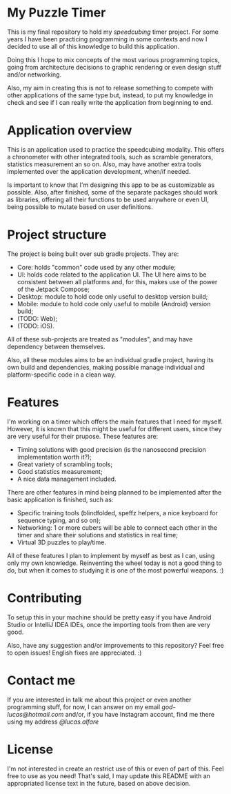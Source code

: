 # My Puzzle Timer

This is my final repository to hold my _speedcubing_ timer project. For some years I have been practicing programming in
some contexts and now I decided to use all of this knowledge to build this application.

Doing this I hope to mix concepts of the most various programming topics, going from architecture decisions to graphic
rendering or even design stuff and/or networking.

Also, my aim in creating this is not to release something to compete with other applications of the same type but, instead,
to put my knowledge in check and see if I can really write the application from beginning to end.

# Application overview

This is an application used to practice the speedcubing modality. This offers a chronometer with other integrated tools, such
as scramble generators, statistics measurement an so on. Also, may have another extra tools implemented over the application
development, when/if needed.

Is important to know that I'm designing this app to be as customizable as possible. Also, after finished, some of the
separate packages should work as libraries, offering all their functions to be used anywhere or even UI, being possible
to mutate based on user definitions.

# Project structure

The project is being built over sub gradle projects. They are:

- Core: holds "common" code used by any other module;
- UI: holds code related to the application UI. The UI here aims to be consistent between all platforms and, for this, makes use of the power of the Jetpack Compose;
- Desktop: module to hold code only useful to desktop version build;
- Mobile: module to hold code only useful to mobile (Android) version build;
- (TODO: Web);
- (TODO: iOS).

All of these sub-projects are treated as "modules", and may have dependency between themselves. 

Also, all these modules aims to be an individual gradle project, having its own build and dependencies, making possible manage individual and platform-specific code in a clean way.

# Features

I'm working on a timer which offers the main features that I need for myself. However, it is known that this might be useful for
different users, since they are very useful for their prupose. These features are:

- Timing solutions with good precision (is the nanosecond precision implementation worth it?);
- Great variety of scrambling tools;
- Good statistics measurement;
- A nice data management included.

There are other features in mind being planned to be implemented after the basic application is finished, such as:

- Specific training tools (blindfolded, speffz helpers, a nice keyboard for
sequence typing, and so on);
- Networking: 1 or more cubers will be able to connect each other in the timer and share their solutions and statistics in real time;
- Virtual 3D puzzles to play/time.

All of these features I plan to implement by myself as best as I can, using only my own knowledge. Reinventing the
wheel today is not a good thing to do, but when it comes to studying it is one of the most powerful weapons. :)

# Contributing

To setup this in your machine should be pretty easy if you have Android Studio or IntelliJ IDEA IDEs, once the importing tools from
then are very good.

Also, have any suggestion and/or improvements to this repository? Feel free to open issues!
English fixes are appreciated. :)

# Contact me
If you are interested in talk me about this project or even another programming stuff, for now, I can answer on my email _god-lucas@hotmail.com_
and/or, if you have Instagram account, find me there using my address _@lucas.alfare_

# License

I'm not interested in create an restrict use of this or even of part of this. Feel free to use as you need! 
That's said, I may update this README with an appropriated license text in the future, based on above decision.
